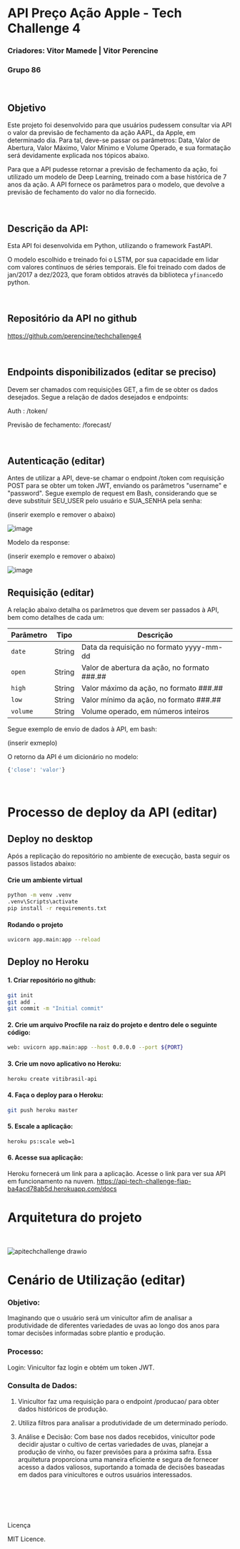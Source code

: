 # API Preço Ação Apple - Tech Challenge 4

### Criadores: Vitor Mamede | Vitor Perencine
### Grupo 86

<br/>

## Objetivo

Este projeto foi desenvolvido para que usuários pudessem consultar via API o valor da previsão de fechamento da ação AAPL, da Apple, em determinado dia. Para tal, deve-se passar os parâmetros: Data, Valor de Abertura, Valor Máximo, Valor Mínimo e Volume Operado, e sua formatação será devidamente explicada nos tópicos abaixo.

Para que a API pudesse retornar a previsão de fechamento da ação, foi utilizado um modelo de Deep Learning, treinado com a base histórica de 7 anos da ação. A API fornece os parâmetros para o modelo, que devolve a previsão de fechamento do valor no dia fornecido.

<br/>

## Descrição da API:

Esta API foi desenvolvida em Python, utilizando o framework FastAPI.

O modelo escolhido e treinado foi o LSTM, por sua capacidade em lidar com valores contínuos de séries temporais. Ele foi treinado com dados de jan/2017 a dez/2023, que foram obtidos através da biblioteca `yfinance`do python.

<br/>

## Repositório da API no github

https://github.com/perencine/techchallenge4

<br/>

## Endpoints disponibilizados (editar se preciso)
Devem ser chamados com requisições GET, a fim de se obter os dados desejados. Segue a relação de dados desejados e endpoints:

Auth : /token/

Previsão de fechamento: /forecast/

<br/>

## Autenticação (editar)

Antes de utilizar a API, deve-se chamar o endpoint /token com requisição POST para se obter um token JWT, enviando os parâmetros "username" e "password". Segue exemplo de request em Bash, considerando que se deve substituir SEU_USER pelo usuário e SUA_SENHA pela senha:

 (inserir exemplo e remover o abaixo)
 
![image](https://github.com/mamedevitor/techchallenge/assets/55901404/ce89c34b-30da-4014-980d-f0c4bc4d4f18)

Modelo da response:

 (inserir exemplo e remover o abaixo)

![image](https://github.com/mamedevitor/techchallenge/assets/55901404/1ae943b6-6dbc-47cd-a10f-7ef99e11dd01)

## Requisição (editar)

A relação abaixo detalha os parâmetros que devem ser passados à API, bem como detalhes de cada um:

| Parâmetro | Tipo | Descrição |
| --------- | ---- | --------- |
| `date` | String | Data da requisição no formato yyyy-mm-dd |
| `open` | String | Valor de abertura da ação, no formato ###.## |
| `high` | String | Valor máximo da ação, no formato ###.## |
| `low` | String | Valor mínimo da ação, no formato ###.## |
| `volume` | String | Volume operado, em números inteiros |

Segue exemplo de envio de dados à API, em bash:

(inserir exmeplo)

O retorno da API é um dicionário no modelo:
```python
{'close': 'valor'}
```
<br/>

# Processo de deploy da API (editar)

## Deploy no desktop

Após a replicação do repositório no ambiente de execução, basta seguir os passos listados abaixo:

#### Crie um ambiente virtual

```bash
python -m venv .venv
.venv\Scripts\activate
pip install -r requirements.txt
```
#### Rodando o projeto

```bash
uvicorn app.main:app --reload
```
 
## Deploy no Heroku

#### 1. Criar repositório no github:
```bash
git init
git add .
git commit -m "Initial commit"
```

#### 2. Crie um arquivo Procfile na raiz do projeto e dentro dele o seguinte código:
```bash
web: uvicorn app.main:app --host 0.0.0.0 --port ${PORT}
```

#### 3. Crie um novo aplicativo no Heroku:
```bash
heroku create vitibrasil-api
```
#### 4. Faça o deploy para o Heroku:
```bash
git push heroku master
```
#### 5. Escale a aplicação:
```bash
heroku ps:scale web=1
```

#### 6. Acesse sua aplicação:
Heroku fornecerá um link para a aplicação. Acesse o link para ver sua API em funcionamento na nuvem.
https://api-tech-challenge-fiap-ba4acd78ab5d.herokuapp.com/docs

# Arquitetura do projeto
<br/>

![apitechchallenge drawio](https://github.com/mamedevitor/techchallenge/assets/83721127/2494997e-96d8-41e2-82ab-7816b7c9cb8f)

# Cenário de Utilização (editar)


### Objetivo: 
Imaginando que o usuário será um vinicultor afim de analisar a produtividade de diferentes variedades de uvas ao longo dos anos para tomar decisões informadas sobre plantio e produção.

### Processo:

Login: Vinicultor faz login e obtém um token JWT.

### Consulta de Dados:
1. Vinicultor faz uma requisição para o endpoint /producao/ para obter dados históricos de produção.
2. Utiliza filtros para analisar a produtividade de um determinado período.

3. Análise e Decisão:
Com base nos dados recebidos, vinicultor pode decidir ajustar o cultivo de certas variedades de uvas, planejar a produção de vinho, ou fazer previsões para a próxima safra.
Essa arquitetura proporciona uma maneira eficiente e segura de fornecer acesso a dados valiosos, suportando a tomada de decisões baseadas em dados para vinicultores e outros usuários interessados.


<br/>
<br/>
<br/>
<br/>

Licença

MIT Licence.
